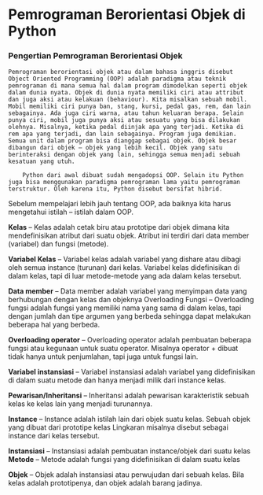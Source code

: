
# Pemrograman Berorientasi Objek di Python

### Pengertian Pemrograman Berorientasi Objek

    Pemrograman berorientasi objek atau dalam bahasa inggris disebut Object Oriented Programming (OOP) adalah paradigma atau teknik pemrograman di mana semua hal dalam program dimodelkan seperti objek dalam dunia nyata. Objek di dunia nyata memiliki ciri atau attribut dan juga aksi atau kelakuan (behaviour). Kita misalkan sebuah mobil. Mobil memiliki ciri punya ban, stang, kursi, pedal gas, rem, dan lain sebagainya. Ada juga ciri warna, atau tahun keluaran berapa. Selain punya ciri, mobil juga punya aksi atau sesuatu yang bisa dilakukan olehnya. Misalnya, ketika pedal diinjak apa yang terjadi. Ketika di rem apa yang terjadi, dan lain sebagainya. Program juga demikian. Semua unit dalam program bisa dianggap sebagai objek. Objek besar dibangun dari objek – objek yang lebih kecil. Objek yang satu berinteraksi dengan objek yang lain, sehingga semua menjadi sebuah kesatuan yang utuh.

        Python dari awal dibuat sudah mengadopsi OOP. Selain itu Python juga bisa menggunakan paradigma pemrograman lama yaitu pemrograman terstruktur. Oleh karena itu, Python disebut bersifat hibrid.



Sebelum mempelajari lebih jauh tentang OOP, ada baiknya kita harus mengetahui istilah – istilah dalam OOP. 

**Kelas** – Kelas adalah cetak biru atau prototipe dari objek dimana kita mendefinisikan atribut dari suatu objek. Atribut ini terdiri dari data member (variabel) dan fungsi (metode).

**Variabel Kelas** – Variabel kelas adalah variabel yang dishare atau dibagi oleh semua instance (turunan) dari kelas. Variabel kelas didefinisikan di dalam kelas, tapi di luar metode-metode yang ada dalam kelas tersebut.

**Data member** – Data member adalah variabel yang menyimpan data yang berhubungan dengan kelas dan objeknya
Overloading Fungsi – Overloading fungsi adalah fungsi yang memiliki nama yang sama di dalam kelas, tapi dengan jumlah dan tipe argumen yang berbeda sehingga dapat melakukan beberapa hal yang berbeda.

**Overloading operator** – Overloading operator adalah pembuatan beberapa fungsi atau kegunaan untuk suatu operator. Misalnya operator + dibuat tidak hanya untuk penjumlahan, tapi juga untuk fungsi lain.

**Variabel instansiasi** – Variabel instansiasi adalah variabel yang didefinisikan di dalam suatu metode dan hanya menjadi milik dari instance kelas.

**Pewarisan/Inheritansi** – Inheritansi adalah pewarisan karakteristik sebuah kelas ke kelas lain yang menjadi turunannya.

**Instance** – Instance adalah istilah lain dari objek suatu kelas. Sebuah objek yang dibuat dari prototipe kelas Lingkaran misalnya disebut sebagai instance dari kelas tersebut.

**Instansiasi** – Instansiasi adalah pembuatan instance/objek dari suatu kelas
**Metode** – Metode adalah fungsi yang didefinisikan di dalam suatu kelas

**Objek** – Objek adalah instansiasi atau perwujudan dari sebuah kelas. Bila kelas adalah prototipenya, dan objek adalah barang jadinya.